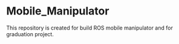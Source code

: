 # Mobile_Manipulator
This repository is created for build ROS mobile manipulator and for graduation project.
